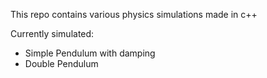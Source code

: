 This repo contains various physics simulations made in c++

Currently simulated:
  - Simple Pendulum with damping
  - Double Pendulum

